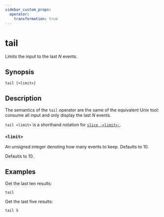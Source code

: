 ```yaml
---
sidebar_custom_props:
  operator:
    transformation: true
---
```


# tail

Limits the input to the last _N_ events.

## Synopsis

```
tail [<limit>]
```

## Description

The semantics of the `tail` operator are the same of the equivalent Unix tool:
consume all input and only display the last _N_ events.

`tail <limit>` is a shorthand notation for [`slice -<limit>:`](slice.md).

### `<limit>`

An unsigned integer denoting how many events to keep. Defaults to 10.

Defaults to 10.

## Examples

Get the last ten results:

```
tail
```

Get the last five results:

```
tail 5
```

